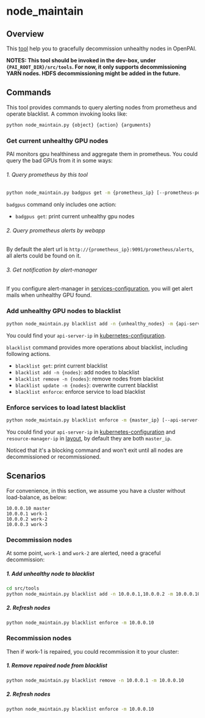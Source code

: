 # node_maintain

## Overview

This [tool](../../src/tools/node_maintain.py) help you to gracefully decommission unhealthy nodes in OpenPAI. 

**NOTES: This tool should be invoked in the dev-box, under `{PAI_ROOT_DIR}/src/tools`. For now, it only supports decommissioning YARN nodes.
HDFS decommissioning might be added in the future.**

## Commands

This tool provides commands to query alerting nodes from prometheus and operate blacklist.
A common invoking looks like:
```bash
python node_maintain.py {object} {action} {arguments}
```

### Get current unhealthy GPU nodes

PAI monitors gpu healthiness and aggregate them in prometheus. You could query the bad GPUs from it in some ways:

###### 1. Query prometheus by this tool
```bash
python node_maintain.py badgpus get -m {prometheus_ip} [--prometheus-port {prometheus-port}]
```

`badgpus` command only includes one action:
* `badgpus get`: print current unhealthy gpu nodes

###### 2. Query prometheus alerts by webapp
By default the alert url is `http://{prometheus_ip}:9091/prometheus/alerts`, all alerts could be found on it.

###### 3. Get notification by alert-manager
If you configure alert-manager in [services-configuration](../../examples/cluster-configuration/services-configuration.yaml), 
you will get alert mails when unhealthy GPU found.


### Add unhealthy GPU nodes to blacklist

```bash
python node_maintain.py blacklist add -n {unhealthy_nodes} -m {api-server-ip}
```
You could find your `api-server-ip` in [kubernetes-configuration](../../examples/cluster-configuration/kubernetes-configuration.yaml).

`blacklist` command provides more operations about blacklist, including following actions.

* `blacklist get`: print current blacklist
* `blacklist add -n {nodes}`: add nodes to blacklist
* `blacklist remove -n {nodes}`: remove nodes from blacklist
* `blacklist update -n {nodes}`: overwrite current blacklist
* `blacklist enforce`: enforce service to load blacklist

### Enforce services to load latest blacklist

```bash
python node_maintain.py blacklist enforce -m {master_ip} [--api-server-ip api-server-ip] [--resource-manager-ip resource-manager-ip]
```
You could find your `api-server-ip` in [kubernetes-configuration](../../examples/cluster-configuration/kubernetes-configuration.yaml) and
`resource-manager-ip` in [layout](../../examples/cluster-configuration/layout.yaml), by default they are both `master_ip`.

Noticed that it's a blocking command and won't exit until all nodes are decommissioned or recommissioned.

## Scenarios

For convenience, in this section, we assume you have a cluster without load-balance, as below:
```
10.0.0.10 master
10.0.0.1 work-1
10.0.0.2 work-2
10.0.0.3 work-3
```

### Decommission nodes

At some point, `work-1` and `work-2` are alerted, need a graceful decommission:

##### 1. Add unhealthy node to blacklist

```bash
cd src/tools
python node_maintain.py blacklist add -n 10.0.0.1,10.0.0.2 -m 10.0.0.10 
```

##### 2. Refresh nodes

```bash
python node_maintain.py blacklist enforce -m 10.0.0.10
```

### Recommission nodes

Then if work-1 is repaired, you could recommission it to your cluster:

##### 1. Remove repaired node from blacklist

```bash
python node_maintain.py blacklist remove -n 10.0.0.1 -m 10.0.0.10 
```

##### 2. Refresh nodes

```bash
python node_maintain.py blacklist enforce -m 10.0.0.10
```

